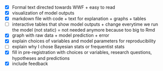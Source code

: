 - [x] Formal text directed towards WWF + easy to read
- [x] visualization of model outputs
- [x] markdown file with code + text for explanation + graphs + tables
- [ ] interactive tables that show model outputs + change everytime we run the model (not static) = not needed anymore because too big to Rmd
- [x] graph with raw data + model prediction + error
- [x] explain choices of variables and model parameters for reproducibility 
- [ ] explain why I chose Bayesian stats or frequentist stats 
- [x] fill in pre-registration with choices or variables, research questions, hypotheses and predictions 
- [x] include feedback

